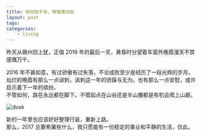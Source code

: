 ```yaml
---
title: 缤纷始于未，唏嘘勇向前
layout: post
tags:
categories:
    - living
---
```


昨天从赣州回上犹，正值 2016 年的最后一天，黄昏时分望着车窗外晚霞漫天不禁感慨万千。   

2016 年不甚如意，有过骄傲有过失落，不论成败至少是经历了一段光辉的岁月。   
灿烂的晚霞有那么一点讽刺，讽刺这一年的骄躁与无为。也有那么一点安慰，或许启示着下一年的缤纷。   
不管如何，路在永远都在脚下。不管起点在山谷还是半山腰都是有机会爬上山巅。   

![dusk](../../../../assets/images/enday2016/dusk.jpg)


新的一年里也应该好好整理行装，重新上路。   
那么，2017 总要希冀些什么，我只愿能有一份稳定的事业和平静的生活，仅此。
